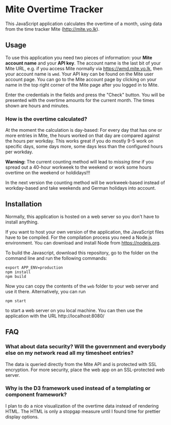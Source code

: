 # Mite Overtime Tracker

This JavaScript application calculates the overtime of a month, using data from the time tracker Mite (http://mite.yo.lk).

## Usage

To use this application you need two pieces of information: your **Mite account name** and your **API key**. The account name is the last bit of your Mite URL, e.g. if you access Mite normally via https://wmd.mite.yo.lk, then your account name is `wmd`. Your API key can be found on the Mite user account page. You can go to the Mite account page by clicking on your name in the top right corner of the Mite page after you logged in to Mite. 

Enter the credentials in the fields and press the "Check" button. You will be presented with the overtime amounts for the current month. The times shown are hours and minutes.

### How is the overtime calculated?

At the moment the calculation is day-based: For every day that has one or more entries in Mite, the hours worked on that day are compared against the hours per workday. This works great if you do mostly 9-5 work on specific days, some days more, some days less than the configured hours per workday. 

**Warning:** The current counting method will lead to *missing time* if you spread out a 40-hour workweek to the weekend or work some hours overtime on the weekend or holdidays!!!

In the next version the counting method will be workweek-based instead of workday-based and take weekends and German holidays into account. 


## Installation

Normally, this application is hosted on a web server so you don't have to install anything.

If you want to host your own version of the application, the JavaScript files have to be compiled. For the compilation process you need a Node.js environment. You can download and install Node from https://nodejs.org.

To build the Javascript, download this repository, go to the folder on the command line and run the following commands:

	export APP_ENV=production
	npm install
	npm build

Now you can copy the contents of the `web` folder to your web server and use it there. Alternatively, you can run

	npm start

to start a web server on you local machine. You can then use the application with the URL http://localhost:8080/

## FAQ

### What about data security? Will the government and everybody else on my network read all my timesheet entries?
The data is queried directly from the Mite API and is protected with SSL encryption. For more security, place the web app on an SSL-protected web server.

### Why is the D3 framework used instead of a templating or component framework?
I plan to do a nice visualization of the overtime data instead of rendering HTML. The HTML is only a stopgap measure until I found time for prettier display options.






